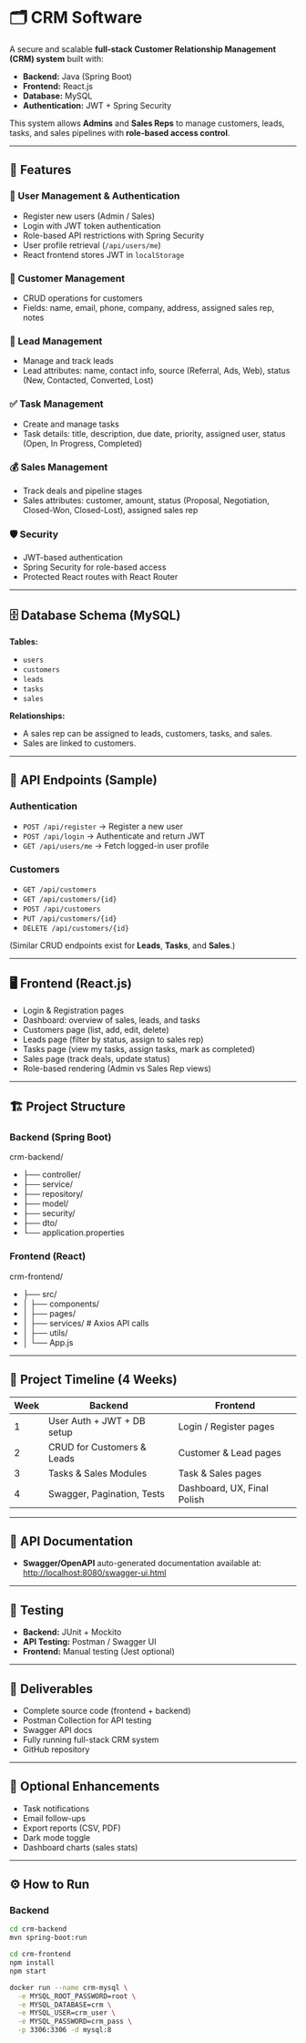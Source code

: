 # 🗂️ CRM Software

A secure and scalable **full-stack Customer Relationship Management (CRM) system** built with:

- **Backend:** Java (Spring Boot)
- **Frontend:** React.js
- **Database:** MySQL
- **Authentication:** JWT + Spring Security

This system allows **Admins** and **Sales Reps** to manage customers, leads, tasks, and sales pipelines with **role-based access control**.

---

## 🚀 Features

### 🔑 User Management & Authentication
- Register new users (Admin / Sales)
- Login with JWT token authentication
- Role-based API restrictions with Spring Security
- User profile retrieval (`/api/users/me`)
- React frontend stores JWT in `localStorage`

### 👥 Customer Management
- CRUD operations for customers
- Fields: name, email, phone, company, address, assigned sales rep, notes

### 🧲 Lead Management
- Manage and track leads
- Lead attributes: name, contact info, source (Referral, Ads, Web), status (New, Contacted, Converted, Lost)

### ✅ Task Management
- Create and manage tasks
- Task details: title, description, due date, priority, assigned user, status (Open, In Progress, Completed)

### 💰 Sales Management
- Track deals and pipeline stages
- Sales attributes: customer, amount, status (Proposal, Negotiation, Closed-Won, Closed-Lost), assigned sales rep

### 🛡️ Security
- JWT-based authentication
- Spring Security for role-based access
- Protected React routes with React Router

---

## 🗄️ Database Schema (MySQL)

**Tables:**
- `users`
- `customers`
- `leads`
- `tasks`
- `sales`

**Relationships:**
- A sales rep can be assigned to leads, customers, tasks, and sales.
- Sales are linked to customers.

---

## 📡 API Endpoints (Sample)

### Authentication
- `POST /api/register` → Register a new user
- `POST /api/login` → Authenticate and return JWT
- `GET /api/users/me` → Fetch logged-in user profile

### Customers
- `GET /api/customers`
- `GET /api/customers/{id}`
- `POST /api/customers`
- `PUT /api/customers/{id}`
- `DELETE /api/customers/{id}`

(Similar CRUD endpoints exist for **Leads**, **Tasks**, and **Sales**.)

---

## 🖥️ Frontend (React.js)
- Login & Registration pages
- Dashboard: overview of sales, leads, and tasks
- Customers page (list, add, edit, delete)
- Leads page (filter by status, assign to sales rep)
- Tasks page (view my tasks, assign tasks, mark as completed)
- Sales page (track deals, update status)
- Role-based rendering (Admin vs Sales Rep views)

---

## 🏗️ Project Structure

### Backend (Spring Boot)
crm-backend/
- ├── controller/
- ├── service/
- ├── repository/
- ├── model/
- ├── security/
- ├── dto/
- └── application.properties

### Frontend (React)
crm-frontend/
- ├── src/
- │ ├── components/
- │ ├── pages/
- │ ├── services/ # Axios API calls
- │ ├── utils/
- │ └── App.js


---

## 📅 Project Timeline (4 Weeks)

| Week | Backend | Frontend |
|------|---------|-----------|
| 1 | User Auth + JWT + DB setup | Login / Register pages |
| 2 | CRUD for Customers & Leads | Customer & Lead pages |
| 3 | Tasks & Sales Modules | Task & Sales pages |
| 4 | Swagger, Pagination, Tests | Dashboard, UX, Final Polish |

---

## 📖 API Documentation
- **Swagger/OpenAPI** auto-generated documentation available at:  
  [http://localhost:8080/swagger-ui.html](http://localhost:8080/swagger-ui.html)

---

## 🧪 Testing
- **Backend:** JUnit + Mockito
- **API Testing:** Postman / Swagger UI
- **Frontend:** Manual testing (Jest optional)

---

## 🎁 Deliverables
- Complete source code (frontend + backend)
- Postman Collection for API testing
- Swagger API docs
- Fully running full-stack CRM system
- GitHub repository

---

## 🌟 Optional Enhancements
- Task notifications
- Email follow-ups
- Export reports (CSV, PDF)
- Dark mode toggle
- Dashboard charts (sales stats)

---

## ⚙️ How to Run

### Backend
```bash
cd crm-backend
mvn spring-boot:run

cd crm-frontend
npm install
npm start

docker run --name crm-mysql \
  -e MYSQL_ROOT_PASSWORD=root \
  -e MYSQL_DATABASE=crm \
  -e MYSQL_USER=crm_user \
  -e MYSQL_PASSWORD=crm_pass \
  -p 3306:3306 -d mysql:8
